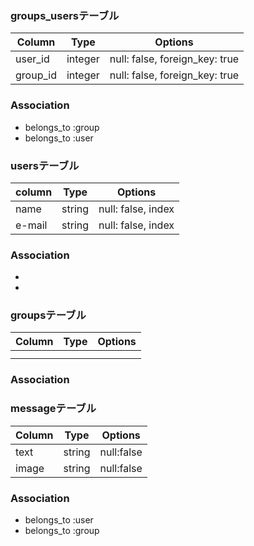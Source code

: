 ### groups_usersテーブル

|Column|Type|Options|
|------|----|-------|
|user_id|integer|null: false, foreign_key: true|
|group_id|integer|null: false, foreign_key: true|
### Association
- belongs_to :group
- belongs_to :user



### usersテーブル
|column|Type|Options|
|------|----|-------|
|name|string|null: false, index|
|e-mail|string|null: false, index| 
### Association
-
-


### groupsテーブル
|Column|Type|Options|
|------|----|-------|
||||
||||
### Association




### messageテーブル
|Column|Type|Options|
|------|----|-------|
|text|string|null:false|
|image|string|null:false|
### Association
- belongs_to :user
- belongs_to :group